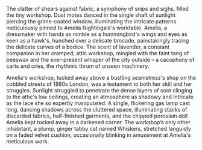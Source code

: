 The clatter of shears against fabric, a symphony of snips and sighs, filled the tiny workshop.  Dust motes danced in the single shaft of sunlight piercing the grime-coated window, illuminating the intricate patterns meticulously pinned to Amelia Nightingale's worktable.  Amelia, a dressmaker with hands as nimble as a hummingbird's wings and eyes as keen as a hawk's, hunched over a delicate brocade, painstakingly tracing the delicate curves of a bodice.  The scent of lavender, a constant companion in her cramped, attic workshop, mingled with the faint tang of beeswax and the ever-present whisper of the city outside – a cacophony of carts and cries, the rhythmic thrum of unseen machinery.  

Amelia's workshop, tucked away above a bustling seamstress's shop on the cobbled streets of 1880s London, was a testament to both her skill and her struggles.  Sunlight struggled to penetrate the dense layers of soot clinging to the attic's low ceilings, creating an atmosphere as shadowy and intricate as the lace she so expertly manipulated.  A single, flickering gas lamp cast long, dancing shadows across the cluttered space, illuminating stacks of discarded fabrics, half-finished garments, and the chipped porcelain doll Amelia kept tucked away in a darkened corner.  The workshop’s only other inhabitant, a plump, ginger tabby cat named Whiskers, stretched languidly on a faded velvet cushion, occasionally blinking in amusement at Amelia's meticulous work.
